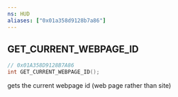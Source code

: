 ```yaml
---
ns: HUD
aliases: ["0x01a358d9128b7a86"]
---
```

## GET_CURRENT_WEBPAGE_ID

```c
// 0x01A358D9128B7A86
int GET_CURRENT_WEBPAGE_ID();
```

gets the current webpage id (web page rather than site)

